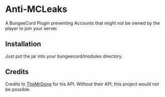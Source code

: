 # Anti-MCLeaks

A BungeeCord Plugin preventing Accounts that might not be owned by the player to join your server.

## Installation

Just put the jar into your bungeecord/modules directory.

## Credits

Credits to [TheMrGong](https://github.com/TheMrGong/MCLeaksApiClient) for his API. Without their API, this project would not be possible.
